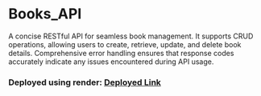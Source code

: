 # Books_API
A concise RESTful API for seamless book management. It supports CRUD operations, allowing users to create, retrieve, update, and delete book details. Comprehensive error handling ensures that response codes accurately indicate any issues encountered during API usage.
### Deployed using render: [Deployed Link](https://books-api-render.onrender.com/books)
